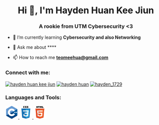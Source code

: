 <h1 align="center">Hi 👋, I'm Hayden Huan Kee Jiun</h1>
<h3 align="center">A rookie from UTM Cybersecurity <3</h3>

- 🌱 I’m currently learning **Cybersecurity and also Networking**

- 💬 Ask me about ****

- 📫 How to reach me **teomeehua@gmail.com**

<h3 align="left">Connect with me:</h3>
<p align="left">
<a href="https://linkedin.com/in/hayden huan kee jiun" target="blank"><img align="center" src="https://raw.githubusercontent.com/rahuldkjain/github-profile-readme-generator/master/src/images/icons/Social/linked-in-alt.svg" alt="hayden huan kee jiun" height="30" width="40" /></a>
<a href="https://fb.com/hayden huan" target="blank"><img align="center" src="https://raw.githubusercontent.com/rahuldkjain/github-profile-readme-generator/master/src/images/icons/Social/facebook.svg" alt="hayden huan" height="30" width="40" /></a>
<a href="https://instagram.com/hayden_1729" target="blank"><img align="center" src="https://raw.githubusercontent.com/rahuldkjain/github-profile-readme-generator/master/src/images/icons/Social/instagram.svg" alt="hayden_1729" height="30" width="40" /></a>
</p>

<h3 align="left">Languages and Tools:</h3>
<p align="left"> <a href="https://www.w3schools.com/cpp/" target="_blank" rel="noreferrer"> <img src="https://raw.githubusercontent.com/devicons/devicon/master/icons/cplusplus/cplusplus-original.svg" alt="cplusplus" width="40" height="40"/> </a> <a href="https://www.w3schools.com/css/" target="_blank" rel="noreferrer"> <img src="https://raw.githubusercontent.com/devicons/devicon/master/icons/css3/css3-original-wordmark.svg" alt="css3" width="40" height="40"/> </a> <a href="https://www.w3.org/html/" target="_blank" rel="noreferrer"> <img src="https://raw.githubusercontent.com/devicons/devicon/master/icons/html5/html5-original-wordmark.svg" alt="html5" width="40" height="40"/> </a> </p>

